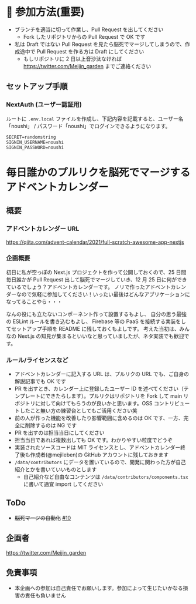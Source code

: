 # 🎄 参加方法(重要)

- ブランチを適当に切って作業し、Pull Request を出してください
  - Fork したリポジトリからの Pull Request で OK です
- 私は Draft ではない Pull Request を見たら脳死でマージしてしまうので、作成途中で Pull Request を作る方は Draft にしてください
  - もしリポジトリに 2 日以上音沙汰なければ https://twitter.com/Meijin_garden までご連絡ください

## セットアップ手順

### NextAuth (ユーザー認証用)

ルートに `.env.local` ファイルを作成し、下記内容を記載すると、ユーザー名「noushi」 / パスワード「noushi」でログインできるようになります。

```
SECRET=randomstring
SIGNIN_USERNAME=noushi
SIGNIN_PASSWORD=noushi
```

# 毎日誰かのプルリクを脳死でマージするアドベントカレンダー

## 概要

### アドベントカレンダー URL

https://qiita.com/advent-calendar/2021/full-scratch-awesome-app-nextjs

### 企画概要

初日に私が空っぽの Next.js プロジェクトを作って公開しておくので、25 日間毎日誰かが Pull Request 出して脳死でマージしていき、12 月 25 日に何ができているでしょう？アドベントカレンダーです。
ノリで作ったアドベントカレンダーなので気軽に参加してください！いったい最後はどんなアプリケーションになってることやら・・・

なんの役にも立たないコンポーネント作って設置するもよし、
自分の思う最強の ESLint ルールを書き込むもよし、
Firebase 等の PaaS を接続する実装をしてセットアップ手順を README に残しておくもよしです。
考えた当初は、みんなの Next.js の知見が集まるといいなと思っていましたが、ネタ実装でも歓迎です。

### ルール/ライセンスなど

- アドベントカレンダーに記入する URL は、プルリクの URL でも、ご自身の解説記事でも OK です
- PR を出すとき、カレンダー上に登録したユーザー ID を述べてください（テンプレートにできたらします）。プルリクはリポジトリを Fork して main リポジトリに対して向けてもらうのが良いかと思います。OSS コントリビュートしたこと無い方の練習台としてもご活用ください笑
- 前の人が作った機能を改善したり影響範囲に含めるのは OK です、一方、完全に削除するのは NG です
- PR を出すのは担当当日にしてください
- 担当当日であれば複数出しても OK です。わかりやすい粒度でどうぞ
- 実装されたソースコードは MIT ライセンスとし、アドベントカレンダー終了後も作成者(@mejileben)の GitHub アカウントに残しておきます
- `/data/contributors` にデータを置いているので、開発に関わった方が自己紹介とかを書いていいものとします
  - 自己紹介など自由なコンテンツは `/data/contributors/components.tsx` に書いて適宜 import してください

## ToDo

- ~~脳死マージの自動化~~ [#10](https://github.com/TeXmeijin/anyway-merge-app/pull/10)

## 企画者

https://twitter.com/Meijin_garden

## 免責事項

- 本企画への参加は自己責任でお願いします。参加によって生じたいかなる損害の責任も負いません
